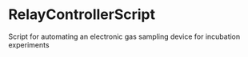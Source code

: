 # RelayControllerScript
Script for automating an electronic gas sampling device for incubation experiments
